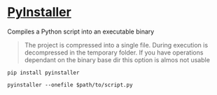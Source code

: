 # [PyInstaller](https://pyinstaller.org/en/stable/)

Compiles a Python script into an executable binary

> The project is compressed into a single file. During execution is decompressed in the temporary folder. If you have operations dependant on the binary base dir this option is almos not usable

```shell
pip install pyinstaller

pyinstaller --onefile $path/to/script.py
```
